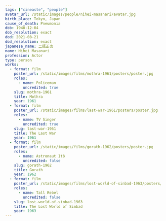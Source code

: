 ```yaml
---
tags: ["cineaste", "people"]
avatar_url: /static/images/people/nihei-masanari/avatar.jpg
birth_place: Tokyo, Japan
cause_of_death: Pneumonia
dob: 1940-12-04
dob_resolution: exact
dod: 2021-08-21
dod_resolution: exact
japanese_name: 二瓶正也
name: Nihei Masanari
profession: Actor
type: person
works:
  - format: film
    poster_url: /static/images/films/mothra-1961/posters/poster.jpg
    roles:
      - name: Policeman
        uncredited: true
    slug: mothra-1961
    title: Mothra
    year: 1961
  - format: film
    poster_url: /static/images/films/last-war-1961/posters/poster.jpg
    roles:
      - name: TV Singer
        uncredited: true
    slug: last-war-1961
    title: The Last War
    year: 1961
  - format: film
    poster_url: /static/images/films/gorath-1962/posters/poster.jpg
    roles:
      - name: Astronaut Itô
        uncredited: false
    slug: gorath-1962
    title: Gorath
    year: 1962
  - format: film
    poster_url: /static/images/films/lost-world-of-sinbad-1963/posters/poster.jpg
    roles:
      - name: Tall Rebel
        uncredited: false
    slug: lost-world-of-sinbad-1963
    title: The Lost World of Sinbad
    year: 1963
---
```

